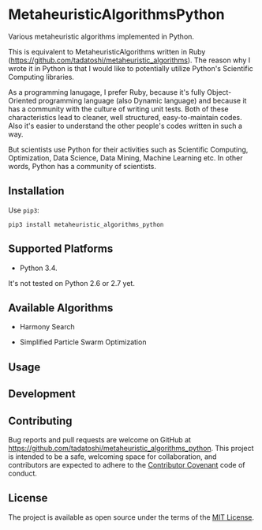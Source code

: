 # MetaheuristicAlgorithmsPython

Various metaheuristic algorithms implemented in Python.

This is equivalent to MetaheuristicAlgorithms written in Ruby (https://github.com/tadatoshi/metaheuristic_algorithms). The reason why I wrote it in Python is that I would like to potentially utilize Python's Scientific Computing libraries. 

As a programming lanugage, I prefer Ruby, because it's fully Object-Oriented programming language (also Dynamic language) and because it has a community with the culture of writing unit tests. Both of these characteristics lead to cleaner, well structured, easy-to-maintain codes. Also it's easier to understand the other people's codes written in such a way. 

But scientists use Python for their activities such as Scientific Computing, Optimization, Data Science, Data Mining, Machine Learning etc. In other words, Python has a community of scientists.  

## Installation

Use ``pip3``:

```
pip3 install metaheuristic_algorithms_python
```

## Supported Platforms

* Python 3.4. 

It's not tested on Python 2.6 or 2.7 yet. 

## Available Algorithms

* Harmony Search

* Simplified Particle Swarm Optimization

## Usage



## Development



## Contributing

Bug reports and pull requests are welcome on GitHub at https://github.com/tadatoshi/metaheuristic_algorithms_python. This project is intended to be a safe, welcoming space for collaboration, and contributors are expected to adhere to the [Contributor Covenant](contributor-covenant.org) code of conduct.


## License

The project is available as open source under the terms of the [MIT License](http://opensource.org/licenses/MIT).

